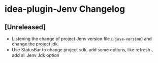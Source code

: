 <!-- Keep a Changelog guide -> https://keepachangelog.com -->

# idea-plugin-Jenv Changelog

## [Unreleased]
- Listening the change of project Jenv version file (`.java-version`) and change the project jdk.
- Use StatusBar to change project sdk, add some options, like refresh 、 add all Jenv Jdk option